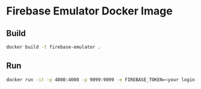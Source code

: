 # Firebase Emulator Docker Image

## Build

```sh
docker build -t firebase-emulator .
```

## Run

```sh
docker run -it -p 4000:4000 -p 9099:9099 -e FIREBASE_TOKEN=<your login token> -e GCLOUD_PROJECT=<your project id> firebase-emulator
```